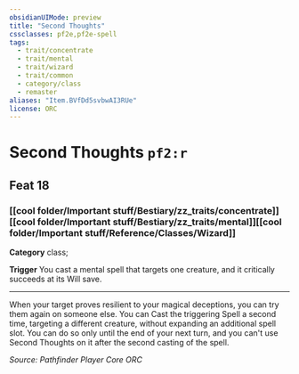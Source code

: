 ```yaml
---
obsidianUIMode: preview
title: "Second Thoughts"
cssclasses: pf2e,pf2e-spell
tags:
  - trait/concentrate
  - trait/mental
  - trait/wizard
  - trait/common
  - category/class
  - remaster
aliases: "Item.BVfDd5svbwAI3RUe"
license: ORC
---
```

# Second Thoughts `pf2:r`
## Feat 18
### [[cool folder/Important stuff/Bestiary/zz_traits/concentrate]][[cool folder/Important stuff/Bestiary/zz_traits/mental]][[cool folder/Important stuff/Reference/Classes/Wizard]]

**Category** class; 




**Trigger** You cast a mental spell that targets one creature, and it critically succeeds at its Will save.

* * *

When your target proves resilient to your magical deceptions, you can try them again on someone else. You can Cast the triggering Spell a second time, targeting a different creature, without expanding an additional spell slot. You can do so only until the end of your next turn, and you can't use Second Thoughts on it after the second casting of the spell.

*Source: Pathfinder Player Core*
*ORC*